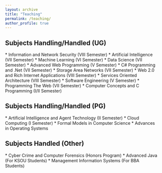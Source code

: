 ```yaml
---
layout: archive
title: "Teaching"
permalink: /teaching/
author_profile: true
---
```


<h2>Subjects Handling/Handled (UG)</h2>
  * Information and Network Security (VIII Semester)
  * Artificial Intelligence (VII Semester)
  * Machine Learning (VI Semester)
  * Data Science (VII Semester)
  * Advanced Web Programming (V Semester)
  * C# Programming and .Net (VII Semester)
  * Storage Area Networks (VII Semester)
  * Web 2.0 and Rich Internet Applications (VIII Semester)
  * Services Oriented Architecture (VIII Semester)
  * Software Engineering (V Semester)
  * Programming The Web (VII Semester)
  * Computer Concepts and C Programming (I/II Semester)
  

<h2>Subjects Handling/Handled (PG)</h2>
  * Artificial Intelligence and Agent Technology (II Semester)
  * Cloud Computing (I Semester)
  * Formal Models in Computer Science
  * Advances in Operating Systems


<h2>Subjects Handled (Other)</h2>
  * Cyber Crime and Computer Forensics (Honors Program)
  * Advanced Java (For KSOU Students)
  * Management Information Systems (For BBA Students)
